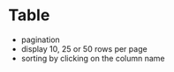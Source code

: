 # Table 

- pagination 
- display 10, 25 or 50 rows per page
- sorting by clicking on the column name

